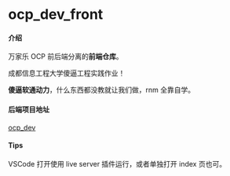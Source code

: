 # ocp_dev_front

#### 介绍
万家乐 OCP 前后端分离的**前端仓库**。

成都信息工程大学傻逼工程实践作业！

**傻逼软通动力**，什么东西都没教就让我们做，rnm 全靠自学。

#### 后端项目地址
[ocp_dev](https://gitee.com/DylanLiuH2O/ocp_dev)

#### Tips

VSCode 打开使用 live server 插件运行，或者单独打开 index 页也可。
